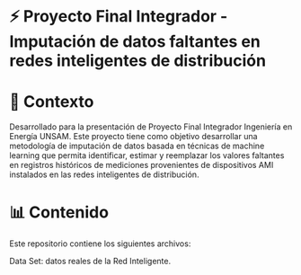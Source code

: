 # ⚡ Proyecto Final Integrador - Imputación de datos faltantes en redes inteligentes de distribución

#  📖 Contexto
  Desarrollado para la presentación de Proyecto Final Integrador Ingeniería en Energía UNSAM. 
Este proyecto tiene como objetivo desarrollar una metodología de imputación de datos basada en técnicas de machine learning que permita identificar, estimar y reemplazar los valores faltantes en registros       históricos de mediciones provenientes de dispositivos AMI instalados en las redes inteligentes de distribución. 

# 📊 Contenido
  Este repositorio contiene los siguientes archivos:
  
  Data Set: datos reales de la Red Inteligente.
  
